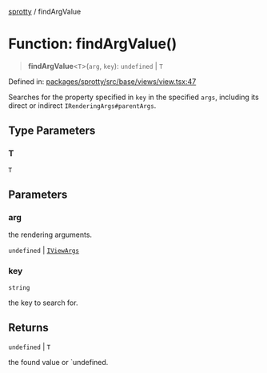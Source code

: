 
[sprotty](../globals) / findArgValue

# Function: findArgValue()

> **findArgValue**\<`T`\>(`arg`, `key`): `undefined` \| `T`

Defined in: [packages/sprotty/src/base/views/view.tsx:47](https://github.com/eclipse-sprotty/sprotty/blob/f9b2433481cc27a1ac0c92d525a92039ae7f6c76/packages/sprotty/src/base/views/view.tsx#L47)

Searches for the property specified in `key` in the specified `args`,
including its direct or indirect `IRenderingArgs#parentArgs`.

## Type Parameters

### T

`T`

## Parameters

### arg

the rendering arguments.

`undefined` | [`IViewArgs`](../Interface.IViewArgs)

### key

`string`

the key to search for.

## Returns

`undefined` \| `T`

the found value or `undefined.
